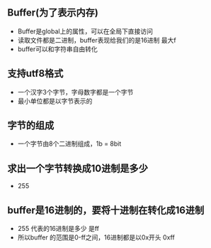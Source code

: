 ## Buffer(为了表示内存)
- Buffer是global上的属性，可以在全局下直接访问
- 读取文件都是二进制，buffer表现给我们的是16进制 最大f
- buffer可以和字符串自由转化

## 支持utf8格式 
- 一个汉字3个字节，字母数字都是一个字节
- 最小单位都是以字节表示的

## 字节的组成
- 一个字节由8个二进制组成，1b = 8bit

## 求出一个字节转换成10进制是多少
- 255

## buffer是16进制的，要将十进制在转化成16进制
- 255 代表的16进制是多少 是ff
- 所以buffer 的范围是0-ff之间，16进制都是以0x开头 0xff